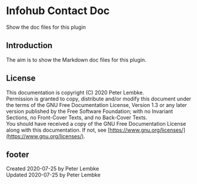 # Infohub Contact Doc
Show the doc files for this plugin

## Introduction
The aim is to show the Markdown doc files for this plugin.  

## License
This documentation is copyright (C) 2020 Peter Lembke.  
Permission is granted to copy, distribute and/or modify this document under the terms of the GNU Free Documentation License, Version 1.3 or any later version published by the Free Software Foundation; with no Invariant Sections, no Front-Cover Texts, and no Back-Cover Texts.  
You should have received a copy of the GNU Free Documentation License along with this documentation. If not, see [https://www.gnu.org/licenses/](https://www.gnu.org/licenses/).

## footer
Created 2020-07-25 by Peter Lembke  
Updated 2020-07-25 by Peter Lembke
